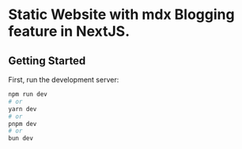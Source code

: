 # Static Website with mdx Blogging feature in NextJS.

## Getting Started

First, run the development server:

```bash
npm run dev
# or
yarn dev
# or
pnpm dev
# or
bun dev
```
